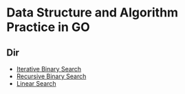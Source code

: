 # Data Structure and Algorithm Practice in GO

## Dir
- [Iterative Binary Search](https://github.com/DLzer/ds_and_algos/blob/master/algorithms/binary.go)
- [Recursive Binary Search](https://github.com/DLzer/ds_and_algos/blob/master/algorithms/recursivebinary.go)
- [Linear Search](https://github.com/DLzer/ds_and_algos/blob/master/algorithms/linear.go)